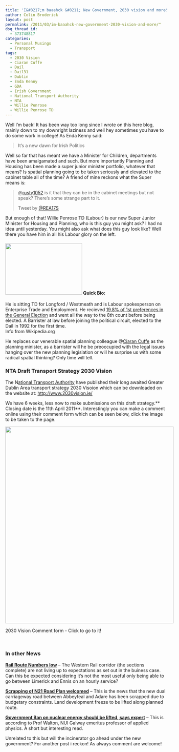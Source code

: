 ```yaml
---
title: 'I&#8217;m baaahck &#8211; New Government, 2030 vision and more&#8230;'
author: Colin Broderick
layout: post
permalink: /2011/03/im-baaahck-new-government-2030-vision-and-more/"
dsq_thread_id:
  - 373748817
categories:
  - Personal Musings
  - Transport
tags:
  - 2030 Vision
  - Ciaran Cuffe
  - Dail
  - Dail31
  - Dublin
  - Enda Kenny
  - GDA
  - Irish Government
  - National Transport Authority
  - NTA
  - Willie Penrose
  - Willie Penrose TD
---
```

Well I&#8217;m back! It has been way too long since I wrote on this here blog, mainly down to my downright laziness and well hey sometimes you have to do some work in college! As Enda Kenny said:

> It&#8217;s a new dawn for Irish Politics

Well so far that has meant we have a Minister for Children, departments have been amalgamated and such. But more importantly Planning and Housing has been made a super junior minister portfolio, whatever that means? Is spatial planning going to be taken seriously and elevated to the cabinet table all of the time? A friend of mine reckons what the Super means is:

> @<a rel="nofollow" href="http://twitter.com/rusty1052">rusty1052</a> is it that they can be in the cabinet meetings but not speak? There&#8217;s some strange part to it.
> 
> Tweet by <a href="http://twitter.com/REA17S" target="_blank">@REA17S</a>

But enough of that! Willie Penrose TD (Labour) is our new Super Junior Minister for Housing and Planning, who is this guy you might ask? I had no idea until yesterday. You might also ask what does this guy look like? Well there you have him in all his Labour glory on the left.

#### <img class="alignleft" title="Willie Penrose TD" src="http://www.labour.ie/common/images/people_new/240x160_williepenrose.jpg" alt="" width="240" height="160" /> Quick Bio:

He is sitting TD for Longford / Westmeath and is Labour spokesperson on Enterprise Trade and Employment. He recieved [19.8% of 1st preferences in the General Election][1] and went all the way to the 8th count before being elected. A Barrister at law before joining the political circuit, elected to the Dail in 1992 for the first time.  
Info from Wikipedia.org

He replaces our venerable spatial planning colleague @[Ciaran Cuffe][2] as the planning minister, as a barrister will he be preoccupied with the legal issues hanging over the new planning legislation or will he surprise us with some radical spatial thinking? Only time will tell.

### NTA Draft Transport Strategy 2030 Vision

The N[ational Transport Authority][3] have published their long awaited Greater Dublin Area transport strategy 2030 Visoion which can be downloaded on the website at: <http://www.2030vision.ie/>

We have 6 weeks, less now to make submissions on this draft strategy.** Closing date is the 11th April 2011**. Interestingly you can make a comment online using their comment form which can be seen below, click the image to be taken to the page.

<div id="attachment_1341" class="wp-caption aligncenter" style="width: 536px">
  <a href="http://www.2030vision.ie/?p=comment_on_strategy&l=en"><img class="size-large wp-image-1341 " title="2030 Vision-Strategic Transport Plan for Greater Dublin-National Transport Authority" src="{{site.baseurl}}/wp-content/uploads/2011/03/2030-Vision-Strategic-Transport-Plan-for-Greater-Dublin-National-Transport-Authority-877x1024.png" alt="" width="526" height="614" /></a><p class="wp-caption-text">
    2030 Vision Comment form - Click to go to it!
  </p>
</div>

&nbsp;

### In other News

**[Rail Route Numbers low][4]** &#8211; The Western Rail corridor (the sections complete) are not living up to expectations as set out in the buiness case. Can this be expected considering it&#8217;s not the most useful only being able to go between Limerick and Ennis on an hourly service?

**[Scrapping of N21 Road Plan welcomed][5]** &#8211; This is the news that the new dual carriageway road between Abbeyfeal and Adare has been scrapped due to budgetary constraints. Land development freeze to be lifted along planned route.

**[Government Ban on nuclear energy should be lifted, says expert][6]** &#8211; This is according to Prof Walton, NUI Galway emeritus professor of applied physics. A short but interesting read.

Unrelated to this but will the incinerator go ahead under the new government? For another post i reckon! As always comment are welcome!



 [1]: http://www.rte.ie/news/election2011/results/longford-westmeath.html
 [2]: http://twitter.com/#!/CiaranCuffe
 [3]: http://www.nationaltransport.ie/
 [4]: http://www.irishtimes.com/newspaper/ireland/2011/0310/1224291779125.html "Irish Times Story"
 [5]: http://www.irishtimes.com/newspaper/ireland/2011/0310/1224291779178.html
 [6]: http://www.irishtimes.com/newspaper/ireland/2011/0310/1224291778872.html